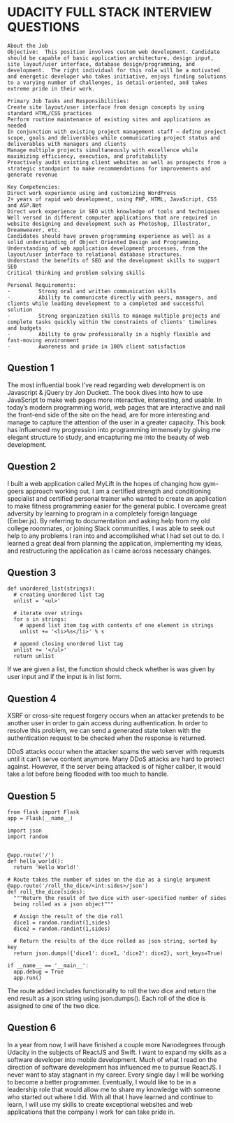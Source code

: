 # UDACITY FULL STACK INTERVIEW QUESTIONS
```
About the Job
Objective:  This position involves custom web development. Candidate should be capable of basic application architecture, design input, site layout/user interface, database design/programming, and development.  The right individual for this role will be a motivated and energetic developer who takes initiative, enjoys finding solutions to a varying number of challenges, is detail-oriented, and takes extreme pride in their work.

Primary Job Tasks and Responsibilities:
Create site layout/user interface from design concepts by using standard HTML/CSS practices
Perform routine maintenance of existing sites and applications as needed
In conjunction with existing project management staff – define project scope, goals and deliverables while communicating project status and deliverables with managers and clients
Manage multiple projects simultaneously with excellence while maximizing efficiency, execution, and profitability
Proactively audit existing client websites as well as prospects from a strategic standpoint to make recommendations for improvements and generate revenue

Key Competencies:
Direct work experience using and customizing WordPress
2+ years of rapid web development, using PHP, HTML, JavaScript, CSS and ASP.Net
Direct work experience in SEO with knowledge of tools and techniques
Well versed in different computer applications that are required in website designing and development such as Photoshop, Illustrator, Dreamweaver, etc.
Candidates should have proven programming experience as well as a solid understanding of Object Oriented Design and Programming.
Understanding of web application development processes, from the layout/user interface to relational database structures.
Understand the benefits of SEO and the development skills to support SEO
Critical thinking and problem solving skills

Personal Requirements:
·         Strong oral and written communication skills
·         Ability to communicate directly with peers, managers, and clients while leading development to a completed and successful solution
·         Strong organization skills to manage multiple projects and complete tasks quickly within the constraints of clients' timelines and budgets
·         Ability to grow professionally in a highly flexible and fast-moving environment
·         Awareness and pride in 100% client satisfaction
```

## Question 1
The most influential book I’ve read regarding web development is on Javascript & jQuery by Jon Duckett. The book dives into how to use JavaScript to make web pages more interactive, interesting, and usable. In today’s modern programming world, web pages that are interactive and nail the front-end side of the site on the head, are for more interesting and manage to capture the attention of the user in a greater capacity. This book has influenced my progression into programming immensely by giving me elegant structure to study, and encapturing me into the beauty of web development.

## Question 2
I built a web application called MyLift in the hopes of changing how gym-goers approach working out. I am a certified strength and conditioning specialist and certified personal trainer who wanted to create an application to make fitness programming easier for the general public. I overcame great adversity by learning to program in a completely foreign language (Ember.js). By referring to documentation and asking help from my old college roommates, or joining Slack communities, I was able to seek out help to any problems I ran into and accomplished what I had set out to do. I learned a great deal from planning the application, implementing my ideas, and restructuring the application as I came across necessary changes.

## Question 3
```
def unordered_list(strings):
  # creating unordered list tag
  unlist = '<ul>'

  # iterate over strings
  for s in strings:
    # append list item tag with contents of one element in strings
    unlist += '<li>%s</li>' % s

  # append closing unordered list tag
  unlist += '</ul>'
  return unlist
```
If we are given a list, the function should check whether is was given by user input and if the input is in list form.

## Question 4
XSRF or cross-site request forgery occurs when an attacker pretends to be another user in order to gain access during authentication. In order to resolve this problem, we can send a generated state token with the authentication request to be checked when the response is returned.

DDoS attacks occur when the attacker spams the web server with requests until it can’t serve content anymore. Many DDoS attacks are hard to protect against. However, if the server being attacked is of higher caliber, it would take a lot before being flooded with too much to handle.

## Question 5
```
from flask import Flask
app = Flask(__name__)

import json
import random


@app.route('/')
def hello_world():
  return 'Hello World!'

# Route takes the number of sides on the die as a single argument
@app.route('/roll_the_dice/<int:sides>/json')
def roll_the_dice(sides):
  """Return the result of two dice with user-specified number of sides
  being rolled as a json object"""

  # Assign the result of the die roll
  dice1 = random.randint(1,sides)
  dice2 = random.randint(1,sides)

  # Return the results of the dice rolled as json string, sorted by key
  return json.dumps({'dice1': dice1, 'dice2': dice2}, sort_keys=True)

if __name__ == '__main__':
  app.debug = True
  app.run()
```
The route added includes functionality to roll the two dice and return the end result as a json string using json.dumps(). Each roll of the dice is assigned to one of the two dice.

## Question 6
In a year from now, I will have finished a couple more Nanodegrees through Udacity in the subjects of ReactJS and Swift. I want to expand my skills as a software developer into mobile development. Much of what I read on the direction of software development has influenced me to pursue ReactJS. I never want to stay stagnant in my career. Every single day I will be working to become a better programmer. Eventually, I would like to be in a leadership role that would allow me to share my knowledge with someone who started out where I did. With all that I have learned and continue to learn, I will use my skills to create exceptional websites and web applications that the company I work for can take pride in.
